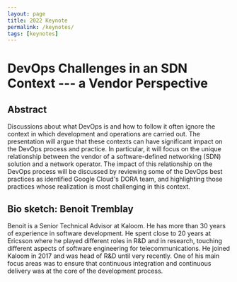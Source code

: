 ```yaml
---
layout: page
title: 2022 Keynote
permalink: /keynotes/
tags: [keynotes]
---
```


# DevOps Challenges in an SDN Context --- a Vendor Perspective

## Abstract

Discussions about what DevOps is and how to follow it often ignore the context in which development and operations are carried out.  The presentation will argue that these contexts can have significant impact on the DevOps process and practice. In particular, it will focus on the unique relationship between the vendor of a software-defined networking (SDN) solution and a network operator. The impact of this relationship on the DevOps process will be discussed by reviewing some of the DevOps best practices as identified Google Cloud's DORA team, and highlighting those practices whose realization is most challenging in this context.

## Bio sketch: Benoit Tremblay

Benoit is a Senior Technical Advisor at Kaloom. He has more than 30 years of experience in software development. He spent close to 20 years at Ericsson where he played different roles in R&D and in research, touching different aspects of software engineering for telecommunications. He joined Kaloom in 2017 and was head of R&D until very recently. One of his main focus areas was to ensure that continuous integration and continuous delivery was at the core of the development process.